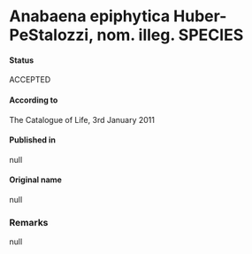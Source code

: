 Anabaena epiphytica Huber-PeStalozzi, nom. illeg. SPECIES
=======

#### Status
ACCEPTED

#### According to
The Catalogue of Life, 3rd January 2011

#### Published in
null

#### Original name
null

### Remarks
null